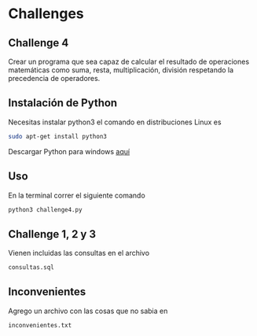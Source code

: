# Challenges

## Challenge 4

Crear un programa que sea capaz de calcular el resultado de operaciones matemáticas como suma, resta, multiplicación, división respetando la precedencia de operadores.

## Instalación de Python

Necesitas instalar python3 el comando en distribuciones Linux es 

```bash
sudo apt-get install python3
```
Descargar Python para windows [aquí](https://www.python.org/downloads/)

## Uso

En la terminal correr el siguiente comando
```python
python3 challenge4.py
```
## Challenge 1, 2 y 3
Vienen incluidas las consultas en el archivo 
```bash
consultas.sql
```

## Inconvenientes
Agrego un archivo con las cosas que no sabia en 
```bash
inconvenientes.txt
```